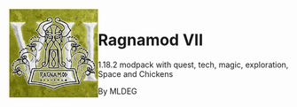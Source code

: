 <img src="packmenu/resources/assets/ragnamod/textures/square_logo.png" align="left" width="160px" alt="Ragnamod VII Logo" />

# Ragnamod VII

1.18.2 modpack with quest, tech, magic, exploration, Space and Chickens

By MLDEG
